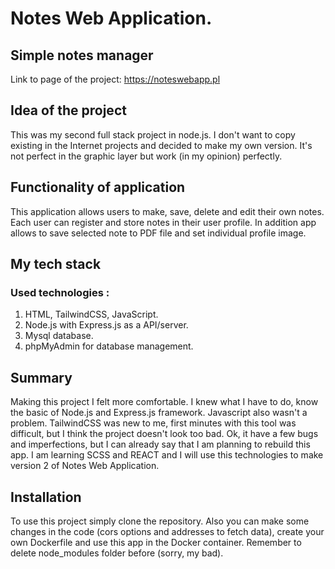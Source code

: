 # **Notes Web Application.**
## Simple notes manager

Link to page of the project: https://noteswebapp.pl

## Idea of the project 
This was my second full stack project in node.js. I don't want to copy existing in the Internet projects and decided to make my own version. It's not perfect in the graphic layer but work (in my opinion) perfectly.

## Functionality of application
This application allows users to make, save, delete and edit their own notes. Each user can register and store notes in their user profile. In addition app allows to save selected note to PDF file and set individual profile image. 

## My tech stack 

### Used technologies :

1. HTML, TailwindCSS, JavaScript.
2. Node.js with Express.js as a API/server.
3. Mysql database.
4. phpMyAdmin for database management.

## Summary
Making this project I felt more comfortable. I knew what I have to do, know the basic of Node.js and Express.js framework. Javascript also wasn't a problem. TailwindCSS was new to me, first minutes with this tool was difficult, but I think the project doesn't look too bad.
Ok, it have a few bugs and imperfections, but I can already say that I am planning to rebuild this app. I am learning SCSS and REACT and I will use this technologies to make version 2 of Notes Web Application.

## Installation
   
To use this project simply clone the repository. Also you can make some changes in the code (cors options and addresses to fetch data), create your own Dockerfile and use this app in the Docker container. Remember to delete node_modules folder before (sorry, my bad). 